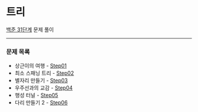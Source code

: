# 트리
[백준 31단계](https://www.acmicpc.net/step/15) 문제 풀이

---

### 문제 목록

- 상근이의 여행 - [Step01](https://github.com/StudyForCoding/BEAKJOON/tree/master/31_MinimumSpanningTree/Step01/README.md)
- 최소 스패닝 트리 - [Step02](https://github.com/StudyForCoding/BEAKJOON/tree/master/31_MinimumSpanningTree/Step02/README.md)
- 별자리 만들기 - [Step03](https://github.com/StudyForCoding/BEAKJOON/tree/master/31_MinimumSpanningTree/Step03/README.md)
- 우주선과의 교감 - [Step04](https://github.com/StudyForCoding/BEAKJOON/tree/master/31_MinimumSpanningTree/Step04/README.md)
- 행성 터널 - [Step05](https://github.com/StudyForCoding/BEAKJOON/tree/master/31_MinimumSpanningTree/Step05/README.md)
- 다리 만들기 2 - [Step06](https://github.com/StudyForCoding/BEAKJOON/tree/master/31_MinimumSpanningTree/Step06/README.md)


